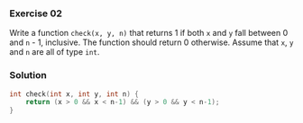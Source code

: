 ### Exercise 02

Write a function `check(x, y, n)` that returns 1 if both `x` and `y` fall
between 0 and `n` - 1, inclusive. The function should return 0 otherwise. Assume
that `x`, `y` and `n` are all of type `int`.

### Solution

```c
int check(int x, int y, int n) {
    return (x > 0 && x < n-1) && (y > 0 && y < n-1);
}
```
